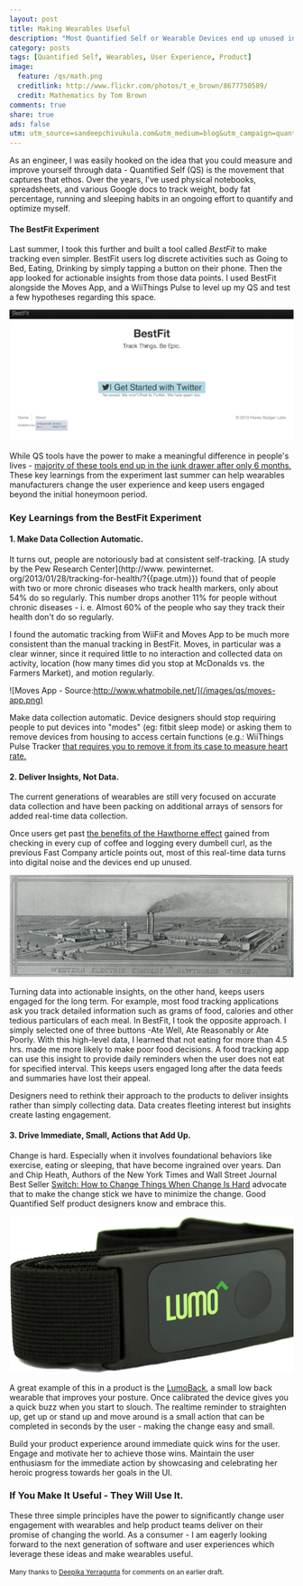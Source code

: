 ```yaml
---
layout: post
title: Making Wearables Useful
description: "Most Quantified Self or Wearable Devices end up unused in 6 months. Here are a few user experience tips to make your device or service more useful to the consumer."
category: posts
tags: [Quantified Self, Wearables, User Experience, Product]
image:
  feature: /qs/math.png
  creditlink: http://www.flickr.com/photos/t_e_brown/8677750589/
  credit: Mathematics by Tom Brown
comments: true
share: true
ads: false
utm: utm_source=sandeepchivukula.com&utm_medium=blog&utm_campaign=quantifiedselfuxtips
---
```


As an engineer, I was easily hooked on the idea that you could measure and improve yourself through data - Quantified Self (QS) is the movement that captures that ethos. Over the years, I've used physical notebooks, spreadsheets, and various Google docs to track weight, body fat percentage, running and sleeping habits in an ongoing effort to quantify and optimize myself.

#### The BestFit Experiment

Last summer, I took this further and built a tool called _BestFit_ to make tracking even simpler. BestFit users log discrete activities such as Going to Bed, Eating, Drinking by simply tapping a button on their phone. Then the app looked for actionable insights from those data points. I used BestFit alongside the Moves App, and a WiiThings Pulse to level up my QS and test a few hypotheses regarding this space.

![BestFit Landing](/images/qs/bestfit.png)

While QS tools have the power to make a meaningful difference in people's lives - [majority of these tools end up in the junk drawer after only 6 months.](http://www.fastcompany.com/3028879/most-innovative-companies/are-wearables-over?{{page.utm}}) These key learnings from the experiment last summer can help wearables manufacturers change the user experience and keep users engaged beyond the initial honeymoon period.

### Key Learnings from the BestFit Experiment

#### 1. Make Data Collection Automatic.

It turns out, people are notoriously bad at consistent self-tracking. [A study by the Pew Research Center](http://www. pewinternet. org/2013/01/28/tracking-for-health/?{{page.utm}}) found that of people with two or more chronic diseases who track health markers, only about 54% do so regularly. This number drops another 11% for people without chronic diseases - i. e. Almost 60% of the people who say they track their health don't do so regularly.

I found the automatic tracking from WiiFit and Moves App to be much more consistent than the manual tracking in BestFit. Moves, in particular was a clear winner, since it required little to no interaction and collected data on activity, location (how many times did you stop at McDonalds vs. the Farmers Market), and motion regularly.

![Moves App - Source:http://www.whatmobile.net/](/images/qs/moves-app.png)

Make data collection automatic. Device designers should stop requiring people to put devices into "modes" (eg: fitbit sleep mode) or asking them to remove devices from housing to access certain functions (e.g.: WiiThings Pulse Tracker [that requires you to remove it from its case to measure heart rate. ](http://the-gadgeteer.com/2014/04/25/withings-pulse-o2-activity-tracker-review/?{{page.utm}})



#### 2. Deliver Insights, Not Data.


The current generations of wearables are still very focused on accurate data collection and have been packing on additional arrays of sensors for added real-time data collection.

Once users get past [the benefits of the Hawthorne effect](https://en.wikipedia.org/wiki/Hawthorne_effect) gained from checking in every cup of coffee and logging every dumbell curl, as the previous Fast Company article points out, most of this real-time data turns into digital noise and the devices end up unused.

![Source:"Western Electric Company. Hawthorne works for the manufacture of power apparatus." -Via Baker Library, Harvard Business School](/images/qs/Hawthorne.jpg)

Turning data into actionable insights, on the other hand, keeps users engaged for the long term. For example, most food tracking applications ask you track detailed information such as grams of food, calories and other tedious particulars of each meal. In BestFit, I took the opposite approach. I simply selected one of three buttons -Ate Well, Ate Reasonably or Ate Poorly. With this high-level data, I learned that not eating for more than 4.5 hrs. made me more likely to make poor food decisions. A food tracking app can use this insight to provide daily reminders when the user does not eat for specified interval. This keeps users engaged long after the data feeds and summaries have lost their appeal.

Designers need to rethink their approach to the products to deliver insights rather than simply collecting data. Data creates fleeting interest but insights create lasting engagement.

#### 3. Drive Immediate, Small, Actions that Add Up.

Change is hard. Especially when it involves foundational behaviors like exercise, eating or sleeping, that have become ingrained over years. Dan and Chip Heath, Authors of the New York Times and Wall Street Journal Best Seller [Switch: How to Change Things When Change Is Hard](http://heathbrothers.com/books/switch/?{{page.utm}}) advocate that to make the change stick we have to minimize the change. Good Quantified Self product designers know and embrace this.

![LumoBack Product Shot](/images/qs/lumoback.png)

A great example of this in a product is the [LumoBack](http://www.lumobodytech.com/lumoback/?{{page.utm}}), a small low back wearable that improves your posture. Once calibrated the device gives you a quick buzz when you start to slouch. The realtime reminder to straighten up, get up or stand up and move around is a small action that can be completed in seconds by the user - making the change easy and small.

Build your product experience around immediate quick wins for the user. Engage and motivate her to achieve those wins. Maintain the user enthusiasm for the immediate action by showcasing and celebrating her heroic progress towards her goals in the UI.

### If You Make It Useful - They Will Use It.

These three simple principles have the power to significantly change user engagement with wearables and help product teams deliver on their promise of changing the world. As a consumer - I am eagerly looking forward to the next generation of software and user experiences which leverage these ideas and make wearables useful.


<small> Many thanks to [Deepika Yerragunta](http://linkedin.com/in/deepikay) for comments on an earlier draft.</small>

